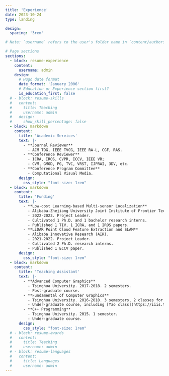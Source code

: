 ```yaml
---
title: 'Experience'
date: 2023-10-24
type: landing

design:
  spacing: '3rem'

# Note: `username` refers to the user's folder name in `content/authors/`

# Page sections
sections:
  - block: resume-experience
    content:
      username: admin
    design:
      # Hugo date format
      date_format: 'January 2006'
      # Education or Experience section first?
      is_education_first: false
  # - block: resume-skills
  #   content:
  #     title: Teaching
  #     username: admin
  #   design:
  #     show_skill_percentage: false
  - block: markdown
    content:
      title: 'Academic Services'
      text: |-
        - **Journal Reviewer**
          - ACM TOG, IEEE TVCG, IEEE RA-L, CGF, RAS.
        - **Conference Reviewer**
          - ICRA, IROS, CVPR, ICCV, IEEE VR;
          - CVM, GMOD, PG, TVC, VRST, IJPRAI, 3DV, etc.
        - **Conference Program Committee**
          - Computational Visual Media.
      design:
        css_style: "font-size: 1rem"
  - block: markdown
    content:
      title: 'Funding'
      text: |-
        - **Low-cost Learning-based Multi-sensor Localization**
          - Alibaba-Zhejiang University Joint Institute of Frontier Technologies (AZFT). 
          - 2022-2023. Project Leader. 
          - Cultivated 1 Ph.D. and 1 bachelor research interns.
          - Published 1 TIV, 1 ICRA, and 1 IROS papers.
        - **LiDAR Point Cloud Feature Extraction and SLAM**
          - Alibaba Innovative Research (AIR).
          - 2021-2022. Project Leader.
          - Cultivated 2 Ph.D. research interns.
          - Published 1 ECCV paper.
      design:
        css_style: "font-size: 1rem"
  - block: markdown
    content:
      title: 'Teaching Assistant'
      text: |-
        - **Advanced Computer Graphics**
          - Tsinghua University. 2017-2018. 2 semesters.
          - Post-graduate course. 
        - **Fundamental of Computer Graphics**
          - Tsinghua University. 2016-2018. 3 semesters, 2 classes for each.
          - Under-graduate course, including [Yao class](https://iiis.tsinghua.edu.cn/en/yaoclass/). National Excellent Courses.
        - **C++ Programming**
          - Tsinghua University. 2015. 1 semester.
          - Under-graduate course.
      design:
        css_style: "font-size: 1rem"
  # - block: resume-awards
  #   content:
  #     title: Teaching
  #     username: admin
  # - block: resume-languages
  #   content:
  #     title: Languages
  #     username: admin
---
```

